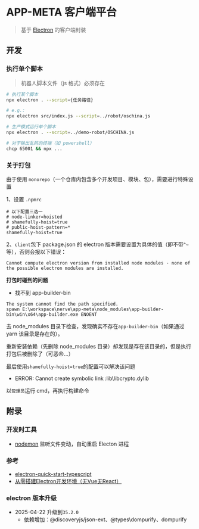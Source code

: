 # APP-META 客户端平台
> 基于 [Electron](https://www.electronjs.org/) 的客户端封装

## 开发

### 执行单个脚本
> 机器人脚本文件（js 格式）必须存在

```bash
# 执行某个脚本
npx electron . --script={任务路径}

# e.g.:
npx electron src/index.js --script=../robot/oschina.js

# 生产模式运行单个脚本
npx electron . --script=../demo-robot/OSCHINA.js

# 对于输出乱码的终端（如 powershell）
chcp 65001 && npx ...
```

### 关于打包

由于使用 `monorepo`（一个仓库内包含多个开发项目、模块、包），需要进行特殊设置

1、设置 `.npmrc`

```shell
# 以下配置三选一
# node-linker=hoisted
# shamefully-hoist=true
# public-hoist-pattern=*
shamefully-hoist=true
```

2、`client`包下 package.json 的 electron 版本需要设置为具体的值（即不带`^~`等），否则会报以下错误：

```text
Cannot compute electron version from installed node modules - none of the possible electron modules are installed.
```

**打包时碰到的问题**

* 找不到 app-builder-bin

```log
The system cannot find the path specified.
spawn E:\workspace\nerve\app-meta\node_modules\app-builder-bin\win\x64\app-builder.exe ENOENT
```

去 node_modules 目录下检查，发现确实不存在`app-builder-bin`（如果通过 yarn 该目录是存在的）。

重新安装依赖（先删除 node_modules 目录）却发现是存在该目录的，但是执行打包后被删除了（可恶😠...）

最后使用`shamefully-hoist=true`的配置可以解决该问题

* ERROR: Cannot create symbolic link :lib\libcrypto.dylib

以`管理员`运行 cmd，再执行构建命令

## 附录

### 开发时工具

* [nodemon](https://github.com/remy/nodemon) 监听文件变动，自动重启 Electon 进程

### 参考

* [electron-quick-start-typescript](https://github.com/electron/electron-quick-start-typescript)
* [从零搭建Electron开发环境（无Vue无React）](https://zhuanlan.zhihu.com/p/601918587)

### electron 版本升级

* 2025-04-22 升级到`35.2.0`
    * 依赖增加：@discoveryjs/json-ext、@types\dompurify、dompurify
